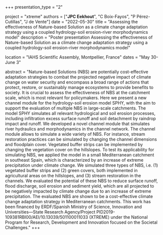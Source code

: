 +++
presentation_type = "2"

project = "xtreme"
authors = ["**JPC Eekhout**", "C Boix-Fayos", "P Pérez-Cutillas", "J de Vente"]
date = "2022-05-30"
title = "Assessing the effectiveness of Nature-based Solution as a climate change adaptation strategy using a coupled hydrology-soil erosion-river morphodynamics model"
description = "Poster presentation Assessing the effectiveness of Nature-based Solution as a climate change adaptation strategy using a coupled hydrology-soil erosion-river morphodynamics model"

location = "IAHS Scientific Assembly, Montpellier, France"
dates = "May 30-June 3"

abstract = "Nature-based Solutions (NBS) are potentially cost-effective adaptation strategies to combat the projected negative impact of climate change on water security and encompass a broad range of actions that protect, restore, or sustainably manage ecosystems to provide benefits to society. It is crucial to assess the effectiveness of NBS at the catchment scale, which is most relevant for policymakers. Here we present a new channel module for the hydrology-soil erosion model SPHY, with the aim to support the evaluation of multiple NBS in large-scale catchments. The model SPHY simulates all relevant hydrological and soil erosion processes, including infiltration excess surface runoff and soil detachment by raindrop impact and runoff. We developed a novel channel module that simulates river hydraulics and morphodynamics in the channel network. The channel module allows to simulate a wide variety of NBS. For instance, stream restoration practices can be simulated by changing the channel dimensions and floodplain cover. Vegetated buffer strips can be implemented by changing the vegetation cover on the hillslopes. To test its applicability for simulating NBS, we applied the model in a small Mediterranean catchment in southeast Spain, which is characterized by an increase of extreme precipitation under climate change. We simulated three types of NBS, i.e. (1) vegetated buffer strips and (2) green covers, both implemented in agricultural areas on the hillslopes, and (3) stream restoration in the channels. We evaluated the potential of these NBS to reduce surface runoff, flood discharge, soil erosion and sediment yield, which are all projected to be negatively impacted by climate change due to an increase of extreme precipitation. The evaluated NBS are shown to be a cost-effective climate change adaptation strategy in Mediterranean catchments. This work has been financed by ERDF/Spanish Ministry of Science, Innovation and Universities—State Research Agency/Project PID2019-109381RBI00/AEI/10.13039/501100011033 (XTREME) under the National Program for Research, Development and Innovation focused on the Societal Challenges."
+++
